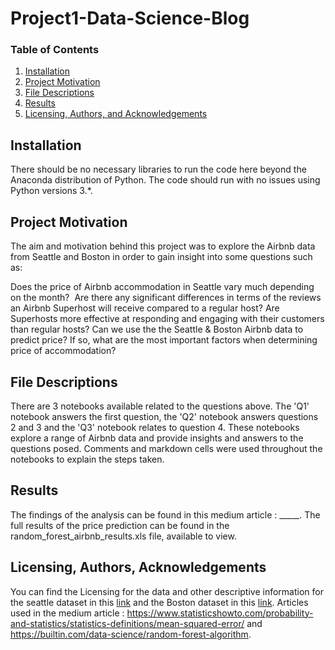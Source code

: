 # Project1-Data-Science-Blog
### Table of Contents
1. [Installation](#installation)
2. [Project Motivation](#motivation)
3. [File Descriptions](#files)
4. [Results](#results)
5. [Licensing, Authors, and Acknowledgements](#licensing)

## Installation <a name="installation"></a>
There should be no necessary libraries to run the code here beyond the Anaconda distribution of Python. The code should run with no issues using Python versions 3.*.

## Project Motivation<a name="motivation"></a>
The aim and motivation behind this project was to explore the Airbnb data from Seattle and Boston in order to gain insight into some questions such as:

Does the price of Airbnb accommodation in Seattle vary much depending on the month? 
Are there any significant differences in terms of the reviews an Airbnb Superhost will receive compared to a regular host?
Are Superhosts more effective at responding and engaging with their customers than regular hosts?
Can we use the the Seattle & Boston Airbnb data to predict price? If so, what are the most important factors when determining price of accommodation?

## File Descriptions <a name="files"></a>
There are 3 notebooks available related to the questions above. The 'Q1' notebook answers the first question, the 'Q2' notebook answers questions 2 and 3 and the 'Q3' notebook relates to question 4. These notebooks explore a range of Airbnb data and provide insights and answers to the questions posed. Comments and markdown cells were used throughout the notebooks to explain the steps taken.


## Results<a name="results"></a>
The findings of the analysis can be found in this medium article : _____. The full results of the price prediction can be found in the random_forest_airbnb_results.xls file, available to view.

## Licensing, Authors, Acknowledgements<a name="licensing"></a>
You can find the Licensing for the data and other descriptive information for the seattle dataset in this [link](https://www.kaggle.com/airbnb/seattle) and the Boston dataset in this [link](https://www.kaggle.com/airbnb/boston). Articles used in the medium article : https://www.statisticshowto.com/probability-and-statistics/statistics-definitions/mean-squared-error/ and https://builtin.com/data-science/random-forest-algorithm.
